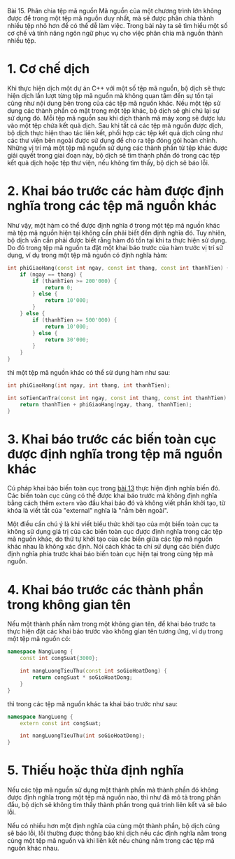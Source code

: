 Bài 15. Phân chia tệp mã nguồn
Mã nguồn của một chương trình lớn không được để trong một tệp mã nguồn duy nhất, mà sẽ được phân chia thành nhiều tệp
nhỏ hơn để có thể dễ làm việc. Trong bài này ta sẽ tìm hiểu một số cơ chế và tính năng ngôn ngữ phục vụ cho việc phân
chia mã nguồn thành nhiều tệp.

# 1. Cơ chế dịch

Khi thực hiện dịch một dự án C++ với một số tệp mã nguồn, bộ dịch sẽ thực hiện dịch lần lượt từng tệp mã nguồn mà không
quan tâm đến sự tồn tại cũng như nội dung bên trong của các tệp mã nguồn khác. Nếu một tệp sử dụng các thành phần có mặt
trong một tệp khác, bộ dịch sẽ ghi chú lại sự sử dụng đó. Mỗi tệp mã nguồn sau khi dịch thành mã máy xong sẽ được lưu
vào một tệp chứa kết quả dịch. Sau khi tất cả các tệp mã nguồn được dịch, bộ dịch thực hiện thao tác liên kết, phối hợp
các tệp kết quả dịch cũng như các thư viện bên ngoài được sử dụng để cho ra tệp đóng gói hoàn chỉnh. Những vị trí mà một
tệp mã nguồn sử dụng các thành phần từ tệp khác được giải quyết trong giai đoạn này, bộ dịch sẽ tìm thành phần đó trong
các tệp kết quả dịch hoặc tệp thư viện, nếu không tìm thấy, bộ dịch sẽ báo lỗi.

# 2. Khai báo trước các hàm được định nghĩa trong các tệp mã nguồn khác

Như vậy, một hàm có thể được định nghĩa ở trong một tệp mã nguồn khác mà tệp mã nguồn hiện tại không cần phải biết đến
định nghĩa đó. Tuy nhiên, bộ dịch vẫn cần phải được biết rằng hàm đó tồn tại khi ta thực hiện sử dụng. Do đó trong tệp
mã nguồn ta đặt một khai báo trước của hàm trước vị trí sử dụng, ví dụ trong một tệp mã nguồn có định nghĩa hàm:

```cpp
int phiGiaoHang(const int ngay, const int thang, const int thanhTien) {
	if (ngay == thang) {
		if (thanhTien >= 200'000) {
			return 0;
		} else {
			return 10'000;
		}
	} else {
		if (thanhTien >= 500'000) {
			return 10'000;
		} else {
			return 30'000;
		}
	}
}
```

thì một tệp mã nguồn khác có thể sử dụng hàm như sau:

```cpp
int phiGiaoHang(int ngay, int thang, int thanhTien);

int soTienCanTra(const int ngay, const int thang, const int thanhTien) {
	return thanhTien + phiGiaoHang(ngay, thang, thanhTien);
}
```

# 3. Khai báo trước các biến toàn cục được định nghĩa trong tệp mã nguồn khác

Cú pháp khai báo biến toàn cục trong [bài 13](!3.3) thực hiện định nghĩa biến đó. Các biến toàn cục cũng có thể được
khai báo trước mà không định nghĩa bằng cách thêm `extern` vào đầu khai báo đó và không viết phần khởi tạo, từ khóa là
viết tắt của "external" nghĩa là "nằm bên ngoài".

Một điều cần chú ý là khi viết biểu thức khởi tạo của một biến toàn cục ta không sử dụng giá trị của các biến toàn cục
được định nghĩa trong các tệp mã nguồn khác, do thứ tự khởi tạo của các biến giữa các tệp mã nguồn khác nhau là không
xác định. Nói cách khác ta chỉ sử dụng các biến được định nghĩa phía trước khai báo biến toàn cục hiện tại trong cùng
tệp mã nguồn.

# 4. Khai báo trước các thành phần trong không gian tên

Nếu một thành phần nằm trong một không gian tên, để khai báo trước ta thực hiện đật các khai báo trước vào không gian
tên tương ứng, ví dụ trong một tệp mã nguồn có:

```cpp
namespace NangLuong {
	const int congSuat{3000};

	int nangLuongTieuThu(const int soGioHoatDong) {
		return congSuat * soGioHoatDong;
	}
}
```

thì trong các tệp mã nguồn khác ta khai báo trước như sau:

```cpp
namespace NangLuong {
	extern const int congSuat;

	int nangLuongTieuThu(int soGioHoatDong);
}
```

# 5. Thiếu hoặc thừa định nghĩa

Nếu các tệp mã nguồn sử dụng một thành phần mà thành phần đó không được định nghĩa trong một tệp mã nguồn nào, thì như
đã mô tả trong phần đầu, bộ dịch sẽ không tìm thấy thành phần trong quá trình liên kết và sẽ báo lỗi.

Nếu có nhiều hơn một định nghĩa của cùng một thành phần, bộ dịch cũng sẽ báo lỗi, lỗi thường được thông báo khi dịch nếu
các định nghĩa nằm trong cùng một tệp mã nguồn và khi liên kết nếu chúng nằm trong các tệp mã nguồn khác nhau.
